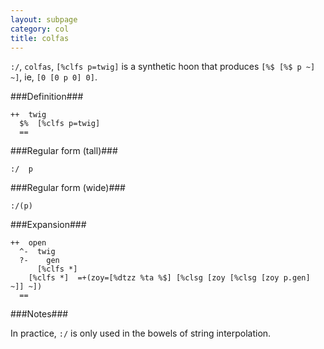 ```yaml
---
layout: subpage
category: col
title: colfas
---
```


`:/`, `colfas`, `[%clfs p=twig]` is a synthetic hoon that
produces `[%$ [%$ p ~] ~]`, ie, `[0 [0 p 0] 0]`.

###Definition###

    ++  twig  
      $%  [%clfs p=twig]
      ==

###Regular form (tall)###

    :/  p

###Regular form (wide)###

    :/(p)

###Expansion###
    
    ++  open
      ^-  twig
      ?-    gen
          [%clfs *]
        [%clfs *]  =+(zoy=[%dtzz %ta %$] [%clsg [zoy [%clsg [zoy p.gen] ~]] ~])
      ==

###Notes###

In practice, `:/` is only used in the bowels of string interpolation.
